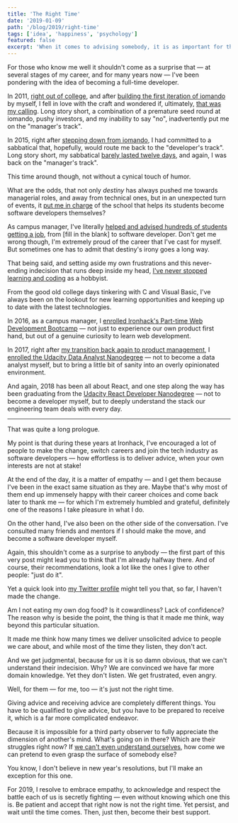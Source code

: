 ```yaml
---
title: 'The Right Time'
date: '2019-01-09'
path: '/blog/2019/right-time'
tags: ['idea', 'happiness', 'psychology']
featured: false
excerpt: 'When it comes to advising somebody, it is as important for the advisor to be knowledgeable and qualified, as is for the advisee to be ready to listen, ready to act.'
---
```


For those who know me well it shouldn't come as a surprise that — at several stages of my career, and for many years now — I've been pondering with the idea of becoming a full-time developer.

In 2011, [right out of college](/blog/2013/industrial-engineer), and after [building the first iteration of iomando](/blog/2013/iomando-10) by myself, I fell in love with the craft and wondered if, ultimately, [that was my calling](/blog/2015/passion-work). Long story short, a combination of a premature seed round at iomando, pushy investors, and my inability to say "no", inadvertently put me on the "manager's track".

In 2015, right after [stepping down from iomando](/blog/2015/stepping-down), I had committed to a sabbatical that, hopefully, would route me back to the "developer's track". Long story short, my sabbatical [barely lasted twelve days](/blog/2015/hi-from-ironhack), and again, I was back on the "manager's track".

This time around though, not without a cynical touch of humor.

What are the odds, that not only _destiny_ has always pushed me towards managerial roles, and away from technical ones, but in an unexpected turn of events, it [put me in charge](/blog/2016/the-power-of-not-knowing) of the school that helps its students become software developers themselves?

As campus manager, I've literally [helped and advised hundreds of students getting a job](/blog/2017/curiosity-trumps-everything), from [fill in the blank] to software developer. Don't get me wrong though, I'm extremely proud of the career that I've cast for myself. But sometimes one has to admit that destiny's irony goes a long way.

That being said, and setting aside my own frustrations and this never-ending indecision that runs deep inside my head, [I've never stopped learning and coding](https://github.com/MarcCollado) as a hobbyist.

From the good old college days tinkering with C and Visual Basic, I've always been on the lookout for new learning opportunities and keeping up to date with the latest technologies.

In 2016, as a campus manager, I [enrolled Ironhack's Part-time Web Development Bootcamp](/blog/2016/ironhack-experience) — not just to experience our own product first hand, but out of a genuine curiosity to learn web development.

In 2017, right after [my transition back again to product management](/blog/2017/back-to-product), I [enrolled the Udacity Data Analyst Nanodegree](/blog/2018/udacity-dand) — not to become a data analyst myself, but to bring a little bit of sanity into an overly opinionated environment.

And again, 2018 has been all about React, and one step along the way has been graduating from the [Udacity React Developer Nanodegree](/blog/2018/udacity-rdnd) — not to become a developer myself, but to deeply understand the stack our engineering team deals with every day.

---

That was quite a long prologue.

My point is that during these years at Ironhack, I've encouraged a lot of people to make the change, switch careers and join the tech industry as software developers — how effortless is to deliver advice, when your own interests are not at stake!

At the end of the day, it is a matter of empathy — and I get them because I've been in the exact same situation as they are. Maybe that's why most of them end up immensely happy with their career choices and come back later to thank me — for which I'm extremely humbled and grateful, definitely one of the reasons I take pleasure in what I do.

On the other hand, I've also been on the other side of the conversation. I've consulted many friends and mentors if I should make the move, and become a software developer myself.

Again, this shouldn't come as a surprise to anybody — the first part of this very post might lead you to think that I'm already halfway there. And of course, their recommendations, look a lot like the ones I give to other people: "just do it".

Yet a quick look into [my Twitter profile](https://twitter.com/MarcCollado) might tell you that, so far, I haven't made the change.

Am I not eating my own dog food? Is it cowardliness? Lack of confidence? The reason why is beside the point, the thing is that it made me think, way beyond this particular situation.

It made me think how many times we deliver unsolicited advice to people we care about, and while most of the time they listen, they don't act.

And we get judgmental, because for us it is so damn obvious, that we can't understand their indecision. Why? We are convinced we have far more domain knowledge. Yet they don't listen. We get frustrated, even angry.

Well, for them — for me, too — it's just not the right time.

Giving advice and receiving advice are completely different things. You have to be qualified to give advice, but you have to be prepared to receive it, which is a far more complicated endeavor.

Because it is impossible for a third party observer to fully appreciate the dimension of another's mind. What's going on in there? Which are their struggles right now? If [we can't even understand ourselves](/blog/2018/free-will), how come we can pretend to even grasp the surface of somebody else?

You know, I don't believe in new year's resolutions, but I'll make an exception for this one.

For 2019, I resolve to embrace empathy, to acknowledge and respect the battle each of us is secretly fighting — even without knowing which one this is. Be patient and accept that right now is not the right time. Yet persist, and wait until the time comes. Then, just then, become their best support.
